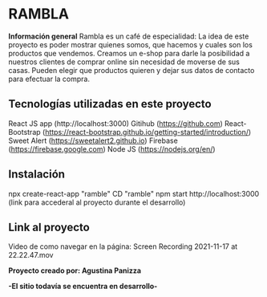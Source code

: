 # RAMBLA  

**Información general**
Rambla es un café de especialidad:
La idea de este proyecto es poder mostrar quienes somos, que hacemos y cuales son los productos que vendemos. 
Creamos un e-shop para darle la posibilidad a nuestros clientes de comprar online sin necesidad de moverse de sus casas. Pueden elegir que productos quieren y dejar sus datos de contacto para efectuar la compra. 

## Tecnologías utilizadas en este proyecto
React JS app (http://localhost:3000)
Gitihub (https://github.com)
React-Bootstrap (https://react-bootstrap.github.io/getting-started/introduction/)
Sweet Alert (https://sweetalert2.github.io)
Firebase (https://firebase.google.com)
Node JS (https://nodejs.org/en/)

## Instalación 
npx create-react-app "ramble"
CD "ramble"
npm start
http://localhost:3000 (link para accederal al proyecto durante el desarrollo)

## Link al proyecto

Video de como navegar en la página:
Screen Recording 2021-11-17 at 22.22.47.mov

**Proyecto creado por: Agustina Panizza**

**-El sitio todavía se encuentra en desarrollo-**



